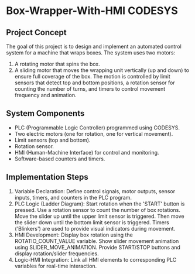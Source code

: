 # Box-Wrapper-With-HMI CODESYS

## Project Concept
The goal of this project is to design and implement an automated control system for a machine that
wraps boxes. The system uses two motors:
1. A rotating motor that spins the box.
2. A sliding motor that moves the wrapping unit vertically (up and down) to ensure full coverage of
the box.
The motion is controlled by limit sensors that detect top and bottom positions, a rotation sensor for
counting the number of turns, and timers to control movement frequency and animation.

## System Components
- PLC (Programmable Logic Controller) programmed using CODESYS.
- Two electric motors (one for rotation, one for vertical movement).
- Limit sensors (top and bottom).
- Rotation sensor.
- HMI (Human-Machine Interface) for control and monitoring.
- Software-based counters and timers.

## Implementation Steps
1. Variable Declaration:
 Define control signals, motor outputs, sensor inputs, timers, and counters in the PLC program.
2. PLC Logic (Ladder Diagram):
 Start rotation when the 'START' button is pressed.
 Use a rotation sensor to count the number of box rotations.
 Move the slider up until the upper limit sensor is triggered.
 Then move the slider down until the bottom limit sensor is triggered.
 Timers ('Blinkers') are used to provide visual indicators during movement.
3. HMI Development:
 Display box rotation using the ROTATIO_COUNT_VALUE variable.
 Show slider movement animation using SLIDER_MOVE_ANIMATION.
 Provide START/STOP buttons and display rotation/slider frequencies.
4. Logic-HMI Integration:
 Link all HMI elements to corresponding PLC variables for real-time interaction.
